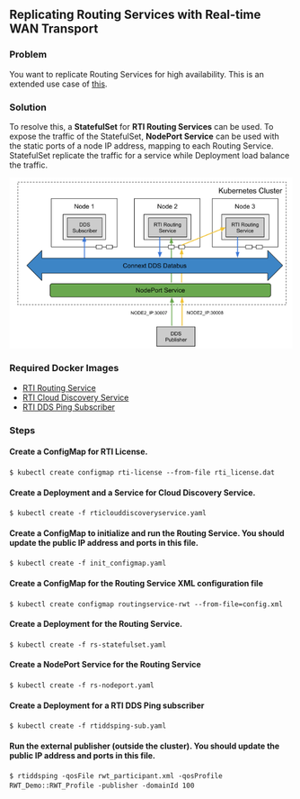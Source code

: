 ## Replicating Routing Services with Real-time WAN Transport

### Problem

You want to replicate Routing Services for high availability. This is an extended use case of [this](../routingservce_rwt). 

### Solution

To resolve this, a **StatefulSet** for **RTI Routing Services** can be used. To expose the traffic of the StatefulSet, **NodePort Service** can be used with the static ports of a node IP address, mapping to each Routing Service. StatefulSet replicate the traffic for a service while Deployment load balance the traffic. 

![Replicating Routing Services](routingservice_rwt_replicated.png)

### Required Docker Images
- [RTI Routing Service](../dockerfiles/rti_routingservice)
- [RTI Cloud Discovery Service](../dockerfiles/rti_clouddiscoveryservice)
- [RTI DDS Ping Subscriber](../dockerfiles/rti_ddsping_sub)

### Steps

#### Create a ConfigMap for RTI License.
`$ kubectl create configmap rti-license --from-file rti_license.dat`

#### Create a Deployment and a Service for Cloud Discovery Service.
`$ kubectl create -f rticlouddiscoveryservice.yaml`

#### Create a ConfigMap to initialize and run the Routing Service. You should update the public IP address and ports in this file.
`$ kubectl create -f init_configmap.yaml`

#### Create a ConfigMap for the Routing Service XML configuration file
`$ kubectl create configmap routingservice-rwt --from-file=config.xml`

#### Create a Deployment for the Routing Service. 
`$ kubectl create -f rs-statefulset.yaml`

#### Create a NodePort Service for the Routing Service
`$ kubectl create -f rs-nodeport.yaml`

#### Create a Deployment for a RTI DDS Ping subscriber
`$ kubectl create -f rtiddsping-sub.yaml`

#### Run the external publisher (outside the cluster). You should update the public IP address and ports in this file.
`$ rtiddsping -qosFile rwt_participant.xml -qosProfile RWT_Demo::RWT_Profile -publisher -domainId 100`
